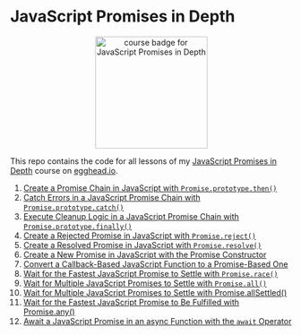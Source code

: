 # JavaScript Promises in Depth

<p align="center"><img alt="course badge for JavaScript Promises in Depth" src="https://d2eip9sf3oo6c2.cloudfront.net/series/square_covers/000/000/185/full/JSPromises_Final.png" width="200"></p>

This repo contains the code for all lessons of my [JavaScript Promises in Depth](https://egghead.io/courses/javascript-promises-in-depth) course on [egghead.io](https://egghead.io/).

1. [Create a Promise Chain in JavaScript with `Promise.prototype.then()`](https://egghead.io/lessons/javascript-create-a-promise-chain-in-javascript-with-promise-prototype-then)
2. [Catch Errors in a JavaScript Promise Chain with `Promise.prototype.catch()`](https://egghead.io/lessons/javascript-catch-errors-in-a-javascript-promise-chain-with-promise-prototype-catch)
3. [Execute Cleanup Logic in a JavaScript Promise Chain with `Promise.prototype.finally()`](https://egghead.io/lessons/javascript-execute-cleanup-logic-in-a-javascript-promise-chain-with-promise-prototype-finally)
4. [Create a Rejected Promise in JavaScript with `Promise.reject()`](https://egghead.io/lessons/javascript-create-a-rejected-promise-in-javascript-with-promise-reject)
5. [Create a Resolved Promise in JavaScript with `Promise.resolve()`](https://egghead.io/lessons/javascript-create-a-resolved-promise-in-javascript-with-promise-resolve)
6. [Create a New Promise in JavaScript with the Promise Constructor](https://egghead.io/lessons/javascript-create-a-new-promise-in-javascript-with-the-promise-constructor)
7. [Convert a Callback-Based JavaScript Function to a Promise-Based One](https://egghead.io/lessons/javascript-convert-a-callback-based-javascript-function-to-a-promise-based-one)
8. [Wait for the Fastest JavaScript Promise to Settle with `Promise.race()`](https://egghead.io/lessons/javascript-wait-for-the-fastest-javascript-promise-to-settle-with-promise-race)
9. [Wait for Multiple JavaScript Promises to Settle with `Promise.all()`](https://egghead.io/lessons/javascript-wait-for-multiple-javascript-promises-to-settle-with-promise-all)
10. [Wait for Multiple JavaScript Promises to Settle with Promise.allSettled()](https://egghead.io/lessons/javascript-wait-for-multiple-javascript-promises-to-settle-with-promise-allsettled)
11. [Wait for the Fastest JavaScript Promise to Be Fulfilled with Promise.any()](https://egghead.io/lessons/javascript-wait-for-the-fastest-javascript-promise-to-be-fulfilled-with-promise-any)
12. [Await a JavaScript Promise in an async Function with the `await` Operator](https://egghead.io/lessons/javascript-await-a-javascript-promise-in-an-async-function-with-the-await-operator)
